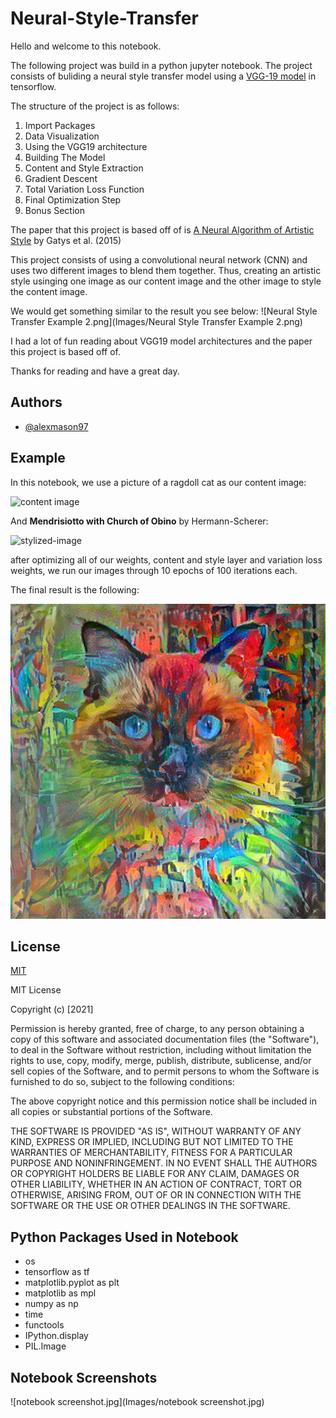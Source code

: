 # Neural-Style-Transfer
Hello and welcome to this notebook. 

The following project was build in a python jupyter notebook. 
The project consists of buliding a neural style transfer model using a [VGG-19 model](https://keras.io/api/applications/vgg/) in tensorflow. 

The structure of the project is as follows:

1. Import Packages
2. Data Visualization
3. Using the VGG19 architecture
4. Building The Model
5. Content and Style Extraction 
6. Gradient Descent
7. Total Variation Loss Function
8. Final Optimization Step
9. Bonus Section

The paper that this project is based off of is [A Neural Algorithm of Artistic Style](https://arxiv.org/abs/1508.06576) by Gatys et al. (2015)

This project consists of using a convolutional neural network (CNN) and uses two different images to blend them together. Thus, creating an artistic style usinging one image as our content image and the other image to style the content image.

We would get something similar to the result you see below: ![Neural Style Transfer Example 2.png](Images/Neural Style Transfer Example 2.png)

I had a lot of fun reading about VGG19 model architectures and the paper this project is based off of.

Thanks for reading and have a great day. 



## Authors

- [@alexmason97](https://github.com/alexmason97)

## Example

In this notebook, we use a picture of a ragdoll cat as our content image:

![content image](https://www.catsbest.de/wp-content/uploads/katze-mit-blauen-augen-450x450.jpg)

And **Mendrisiotto with Church of Obino** by Hermann-Scherer:

![stylized-image](https://upload.wikimedia.org/wikipedia/commons/thumb/5/53/Hermann_Scherer_-_Mendrisiotto_mit_Kirche_von_Obino.jpeg/440px-Hermann_Scherer_-_Mendrisiotto_mit_Kirche_von_Obino.jpeg)

after optimizing all of our weights, content and style layer and variation loss weights, we run our images through 10 epochs of 100 iterations each.

The final result is the following:

![stylized-image](Images/stylized-image_nst11.png)
  
## License

[MIT](https://choosealicense.com/licenses/mit/)

MIT License

Copyright (c) [2021]

Permission is hereby granted, free of charge, to any person obtaining a copy
of this software and associated documentation files (the "Software"), to deal
in the Software without restriction, including without limitation the rights
to use, copy, modify, merge, publish, distribute, sublicense, and/or sell
copies of the Software, and to permit persons to whom the Software is
furnished to do so, subject to the following conditions:

The above copyright notice and this permission notice shall be included in all
copies or substantial portions of the Software.

THE SOFTWARE IS PROVIDED "AS IS", WITHOUT WARRANTY OF ANY KIND, EXPRESS OR
IMPLIED, INCLUDING BUT NOT LIMITED TO THE WARRANTIES OF MERCHANTABILITY,
FITNESS FOR A PARTICULAR PURPOSE AND NONINFRINGEMENT. IN NO EVENT SHALL THE
AUTHORS OR COPYRIGHT HOLDERS BE LIABLE FOR ANY CLAIM, DAMAGES OR OTHER
LIABILITY, WHETHER IN AN ACTION OF CONTRACT, TORT OR OTHERWISE, ARISING FROM,
OUT OF OR IN CONNECTION WITH THE SOFTWARE OR THE USE OR OTHER DEALINGS IN THE
SOFTWARE.
## Python Packages Used in Notebook

- os
- tensorflow as tf
- matplotlib.pyplot as plt 
- matplotlib as mpl
- numpy as np
- time 
- functools
- IPython.display
- PIL.Image

## Notebook Screenshots

![notebook screenshot.jpg](Images/notebook screenshot.jpg)
